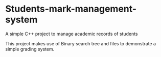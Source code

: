 # Students-mark-management-system
A simple C++ project to manage academic records of students

This project makes use of Binary search tree and files to demonstrate a simple grading system.
